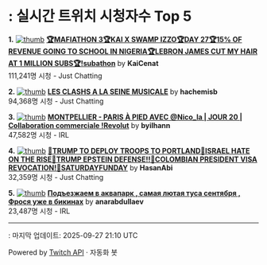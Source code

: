 # : 실시간 트위치 시청자수 Top 5

**1.** [![thumb](https://static-cdn.jtvnw.net/previews-ttv/live_user_kaicenat-320x180.jpg)](https://twitch.tv/KaiCenat)
**[🏆MAFIATHON 3🏆KAI X SWAMP IZZO🏆DAY 27🏆15% OF REVENUE GOING TO SCHOOL IN NIGERIA🏆LEBRON JAMES CUT MY HAIR AT 1 MILLION SUBS🏆!subathon](https://twitch.tv/KaiCenat)** by **KaiCenat**<br>111,241명 시청  - Just Chatting

**2.** [![thumb](https://static-cdn.jtvnw.net/previews-ttv/live_user_hachemisb-320x180.jpg)](https://twitch.tv/hachemisb)
**[LES CLASHS A LA SEINE MUSICALE](https://twitch.tv/hachemisb)** by **hachemisb**<br>94,368명 시청  - Just Chatting

**3.** [![thumb](https://static-cdn.jtvnw.net/previews-ttv/live_user_byilhann-320x180.jpg)](https://twitch.tv/byilhann)
**[MONTPELLIER - PARIS À PIED AVEC @Nico_la | JOUR 20 | Collaboration commerciale !Revolut](https://twitch.tv/byilhann)** by **byilhann**<br>47,582명 시청  - IRL

**4.** [![thumb](https://static-cdn.jtvnw.net/previews-ttv/live_user_hasanabi-320x180.jpg)](https://twitch.tv/HasanAbi)
**[🚨TRUMP TO DEPLOY TROOPS TO PORTLAND🚨ISRAEL HATE ON THE RISE🚨TRUMP EPSTEIN DEFENSE!!🚨COLOMBIAN PRESIDENT VISA REVOCATION!🚨SATURDAYFUNDAY](https://twitch.tv/HasanAbi)** by **HasanAbi**<br>32,359명 시청  - Just Chatting

**5.** [![thumb](https://static-cdn.jtvnw.net/previews-ttv/live_user_anarabdullaev-320x180.jpg)](https://twitch.tv/anarabdullaev)
**[Подъезжаем в аквапарк , самая лютая туса сентября , Фрося уже в бикинах](https://twitch.tv/anarabdullaev)** by **anarabdullaev**<br>23,487명 시청  - IRL


---
: 마지막 업데이트: 2025-09-27 21:10 UTC

Powered by [Twitch API](https://dev.twitch.tv/docs/api/reference) · 자동화 봇